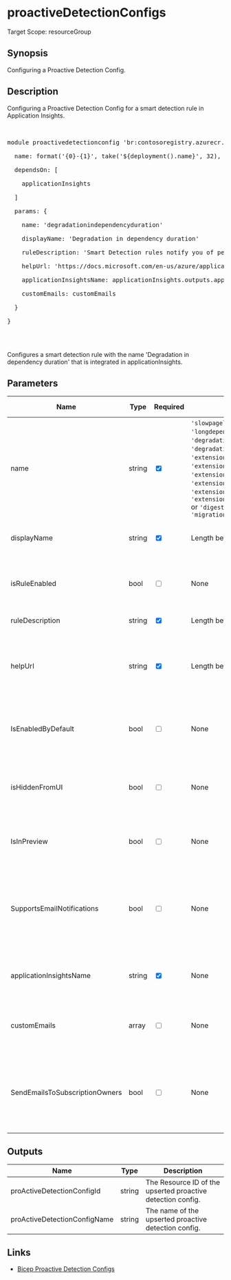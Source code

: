 ﻿# proactiveDetectionConfigs

Target Scope: resourceGroup

## Synopsis
Configuring a Proactive Detection Config.

## Description
Configuring a Proactive Detection Config for a smart detection rule in Application Insights.<br>
<pre><br>
module proactivedetectionconfig 'br:contosoregistry.azurecr.io/insights/components/proactivedetectionconfigs:latest' = {<br>
  name: format('{0}-{1}', take('${deployment().name}', 32), 'degradationindependencyduration')<br>
  dependsOn: [<br>
    applicationInsights<br>
  ]<br>
  params: {<br>
    name: 'degradationindependencyduration'<br>
    displayName: 'Degradation in dependency duration'<br>
    ruleDescription: 'Smart Detection rules notify you of performance anomaly issues.'<br>
    helpUrl: 'https://docs.microsoft.com/en-us/azure/application-insights/app-insights-proactive-performance-diagnostics'<br>
    applicationInsightsName: applicationInsights.outputs.appInsightsName<br>
    customEmails: customEmails<br>
  }<br>
}<br>
</pre><br>
<p>Configures a smart detection rule with the name 'Degradation in dependency duration' that is integrated in applicationInsights.</p>

## Parameters
| Name | Type | Required | Validation | Default value | Description |
| -- |  -- | -- | -- | -- | -- |
| name | string | <input type="checkbox" checked> | `'slowpageloadtime'` or `'slowserverresponsetime'` or `'longdependencyduration'` or `'degradationinserverresponsetime'` or `'degradationindependencyduration'` or `'extension_traceseveritydetector'` or `'extension_exceptionchangeextension'` or `'extension_memoryleakextension'` or `'extension_securityextensionspackage'` or `'extension_canaryextension'` or `'extension_billingdatavolumedailyspikeextension'` or `'digestMailConfiguration'` or `'migrationToAlertRulesCompleted'` | <pre></pre> | The internal resource name for the proactive detection rule you want to set the config to. |
| displayName | string | <input type="checkbox" checked> | Length between 1-* | <pre></pre> | The rule name as it is displayed in UI |
| isRuleEnabled | bool | <input type="checkbox"> | None | <pre>true</pre> | A flag that indicates whether this rule is enabled by the user |
| ruleDescription | string | <input type="checkbox" checked> | Length between 1-* | <pre></pre> | The rule description |
| helpUrl | string | <input type="checkbox" checked> | Length between 1-* | <pre></pre> | URL which displays additional info about the proactive detection rule |
| IsEnabledByDefault | bool | <input type="checkbox"> | None | <pre>true</pre> | A flag indicating whether the rule is enabled by default |
| isHiddenFromUI | bool | <input type="checkbox"> | None | <pre>false</pre> | A flag indicating whether the rule is hidden (from the UI) |
| IsInPreview | bool | <input type="checkbox"> | None | <pre>false</pre> | A flag indicating whether the rule is in preview |
| SupportsEmailNotifications | bool | <input type="checkbox"> | None | <pre>true</pre> | A flag indicating whether email notifications are supported for detections for this rule |
| applicationInsightsName | string | <input type="checkbox" checked> | None | <pre></pre> | Existing parent Application Insights resource |
| customEmails | array | <input type="checkbox"> | None | <pre>[ ]</pre> | Additional email recipients for smart detection notification |
| SendEmailsToSubscriptionOwners | bool | <input type="checkbox"> | None | <pre>false</pre> | A flag that indicated whether notifications on this rule should be sent to subscription owners |

## Outputs
| Name | Type | Description |
| -- |  -- | -- |
| proActiveDetectionConfigId | string | The Resource ID of the upserted proactive detection config. |
| proActiveDetectionConfigName | string | The name of the upserted proactive detection config. |

## Links
- [Bicep Proactive Detection Configs](https://learn.microsoft.com/en-us/azure/templates/microsoft.insights/2018-05-01-preview/components/proactivedetectionconfigs?pivots=deployment-language-bicep)
